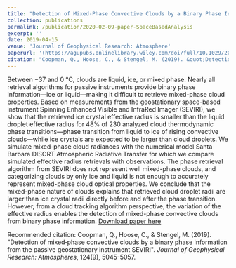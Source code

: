 ```yaml
---
title: "Detection of Mixed-Phase Convective Clouds by a Binary Phase Information From the Passive Geostationary Instrument SEVIRI"
collection: publications
permalink: /publication/2020-02-09-paper-SpaceBasedAnalysis
excerpt: ''
date: 2019-04-15
venue: 'Journal of Geophysical Research: Atmosphere'
paperurl: '(https://agupubs.onlinelibrary.wiley.com/doi/full/10.1029/2018JD029772)'
citation: "Coopman, Q., Hoose, C., & Stengel, M. (2019). &quot;Detection of mixed‐phase convective clouds by a binary phase information from the passive geostationary instrument SEVIRI&quot;. <i>Journal of Geophysical Research: Atmospheres</i>, 124(9), 5045-5057."
---
```

Between −37 and 0 °C, clouds are liquid, ice, or mixed phase. Nearly all retrieval algorithms for passive instruments provide binary phase information—ice or liquid—making it difficult to retrieve mixed-phase cloud properties. Based on measurements from the geostationary space-based instrument Spinning Enhanced Visible and InfraRed Imager (SEVIRI), we show that the retrieved ice crystal effective radius is smaller than the liquid droplet effective radius for 48% of 230 analyzed cloud thermodynamic phase transitions—phase transition from liquid to ice of rising convective clouds—while ice crystals are expected to be larger than cloud droplets. We simulate mixed-phase cloud radiances with the numerical model Santa Barbara DISORT Atmospheric Radiative Transfer for which we compare simulated effective radius retrievals with observations. The phase retrieval algorithm from SEVIRI does not represent well mixed-phase clouds, and categorizing clouds by only ice and liquid is not enough to accurately represent mixed-phase cloud optical properties. We conclude that the mixed-phase nature of clouds explains that retrieved cloud droplet radii are larger than ice crystal radii directly before and after the phase transition. However, from a cloud tracking algorithm perspective, the variation of the effective radius enables the detection of mixed-phase convective clouds from binary phase information.
[Download paper here](https://agupubs.onlinelibrary.wiley.com/doi/full/10.1029/2018JD029772)

Recommended citation: Coopman, Q., Hoose, C., & Stengel, M. (2019). "Detection of mixed‐phase convective clouds by a binary phase information from the passive geostationary instrument SEVIRI". <i>Journal of Geophysical Research: Atmospheres</i>, 124(9), 5045-5057.
